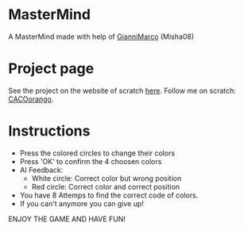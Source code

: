 # MasterMind
A MasterMind made with help of [GianniMarco](https://www.github.com/GianniMarco) (Misha08)

# Project page
See the project on the website of scratch [here](https://scratch.mit.edu/projects/385833683/).
Follow me on scratch: [CACOorango](https://www.scratch.mit.edu/users/CACOorango/).

# Instructions

* Press the colored circles to change their colors
* Press 'OK' to confirm the 4 choosen colors
* AI Feedback:
  * White circle: Correct color but wrong position
  * Red circle: Correct color and correct position
* You have 8 Attemps to find the correct code of colors.
* If you can't anymore you can give up!

ENJOY THE GAME AND HAVE FUN!
